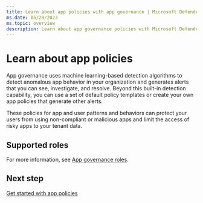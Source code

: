 ```yaml
---
title: Learn about app policies with app governance | Microsoft Defender for Cloud Apps
ms.date: 05/28/2023
ms.topic: overview
description: Learn about app governance policies with Microsoft Defender for Cloud Apps in Microsoft 365 Defender.
---
```


# Learn about app policies

App governance uses machine learning-based detection algorithms to detect anomalous app behavior in your organization and generates alerts that you can see, investigate, and resolve. Beyond this built-in detection capability, you can use a set of default policy templates or create your own app policies that generate other alerts.

These policies for app and user patterns and behaviors can protect your users from using non-compliant or malicious apps and limit the access of risky apps to your tenant data.

## Supported roles

For more information, see [App governance roles](app-governance-get-started.md#roles).

## Next step

[Get started with app policies](app-governance-app-policies-get-started.md)
